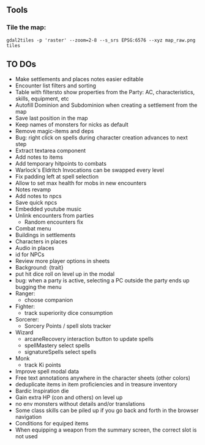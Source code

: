 ## Tools
### Tile the map:
`gdal2tiles -p 'raster' --zoom=2-8 --s_srs EPSG:6576 --xyz map_raw.png tiles`

## TO DOs

- Make settlements and places notes easier editable
- Encounter list filters and sorting
- Table with filtersto show properties from the Party: AC, characteristics, skills, equipment, etc
- Autofill Dominion and Subdominion when creating a settlement from the map
- Save last position in the map
- Keep names of monsters for nicks as default
- Remove magic-items and deps
- Bug: right click on spells during character creation advances to next step
- Extract textarea component
- Add notes to items
- Add temporary hitpoints to combats
- Warlock's Eldritch Invocations can be swapped every level
- Fix padding left at spell selection
- Allow to set max health for mobs in new encounters
- Notes revamp
- Add notes to npcs
- Save quick npcs
- Embedded youtube music
- Unlink encounters from parties
  - Random encounters fix
- Combat menu
- Buildings in settlements
- Characters in places
- Audio in places
- id for NPCs
- Review more player options in sheets
- Background: {trait}
- put hit dice roll on level up in the modal
- bug: when a party is active, selecting a PC outside the party ends up bugging the menu
- Ranger:
  - choose companion
- Fighter:
  - track superiority dice consumption
- Sorcerer:
  - Sorcery Points / spell slots tracker
- Wizard
  - arcaneRecovery interaction button to update spells
  - spellMastery select spells
  - signatureSpells select spells
- Monk
  - track Ki points
- Improve spell modal data
- Free text annotations anywhere in the character sheets (other colors)
- deduplicate items in item proficiencies and in treasure inventory
- Bardic Inspiration die
- Gain extra HP (con and others) on level up
- no env monsters without details and/or translations
- Some class skills can be piled up if you go back and forth in the browser navigation
- Conditions for equiped items
- When equipping a weapon from the summary screen, the correct slot is not used
